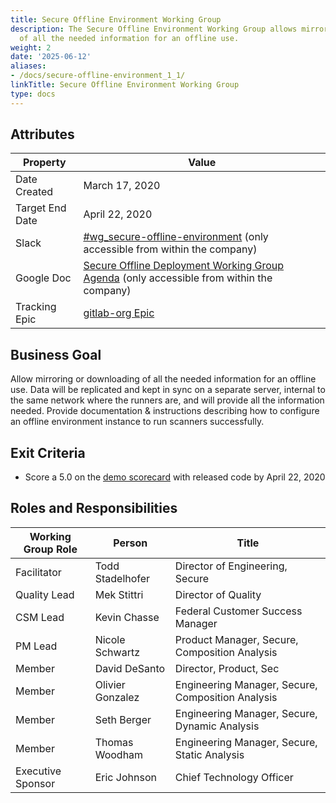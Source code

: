 ```yaml
---
title: Secure Offline Environment Working Group
description: The Secure Offline Environment Working Group allows mirroring or downloading
  of all the needed information for an offline use.
weight: 2
date: '2025-06-12'
aliases:
- /docs/secure-offline-environment_1_1/
linkTitle: Secure Offline Environment Working Group
type: docs
---
```


## Attributes

| Property        | Value        |
|-----------------|--------------|
| Date Created    | March 17, 2020 |
| Target End Date | April 22, 2020 |
| Slack           | [#wg_secure-offline-environment](https://gitlab.slack.com/archives/CV9K1JEF5) (only accessible from within the company) |
| Google Doc      | [Secure Offline Deployment Working Group Agenda](https://docs.google.com/document/d/13eDkeyMH1rp7Dhzy0t-nIlwVfCqbSEp_WUftJGqFHzQ/edit?usp=sharing) (only accessible from within the company) |
| Tracking Epic   | [gitlab-org Epic](https://gitlab.com/groups/gitlab-org/-/epics/1359) |

## Business Goal

Allow mirroring or downloading of all the needed information for an offline use. Data will be replicated and kept in sync on a separate server, internal to the same network where the runners are, and will provide all the information needed. Provide documentation & instructions describing how to configure an offline environment instance to run scanners successfully.

## Exit Criteria

- Score a 5.0 on the [demo scorecard](https://docs.google.com/spreadsheets/d/1plXG0IHLTz8l1P7bec_-QBEqoferWGw4BtaNK314Rmo/edit?ts=5e6a5425#gid=0) with released code by April 22, 2020

## Roles and Responsibilities

| Working Group Role | Person           | Title                                             |
|--------------------|------------------|---------------------------------------------------|
| Facilitator        | Todd Stadelhofer | Director of Engineering, Secure                   |
| Quality Lead       | Mek Stittri      | Director of Quality                               |
| CSM Lead           | Kevin Chasse     | Federal Customer Success Manager                 |
| PM Lead            | Nicole Schwartz  | Product Manager, Secure, Composition Analysis     |
| Member             | David DeSanto    | Director, Product, Sec                |
| Member             | Olivier Gonzalez | Engineering Manager, Secure, Composition Analysis |
| Member             | Seth Berger      | Engineering Manager, Secure, Dynamic Analysis     |
| Member             | Thomas Woodham   | Engineering Manager, Secure, Static Analysis      |
| Executive Sponsor  | Eric Johnson     | Chief Technology Officer                                |
